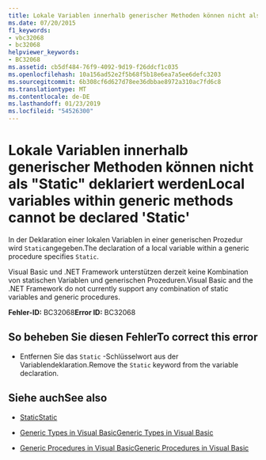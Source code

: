 ```yaml
---
title: Lokale Variablen innerhalb generischer Methoden können nicht als "Static" deklariert werden
ms.date: 07/20/2015
f1_keywords:
- vbc32068
- bc32068
helpviewer_keywords:
- BC32068
ms.assetid: cb5df484-76f9-4092-9d19-f26ddcf1c035
ms.openlocfilehash: 10a156ad52e2f5b68f5b18e6ea7a5ee6defc3203
ms.sourcegitcommit: 6b308cf6d627d78ee36dbbae8972a310ac7fd6c8
ms.translationtype: MT
ms.contentlocale: de-DE
ms.lasthandoff: 01/23/2019
ms.locfileid: "54526300"
---
```

# <a name="local-variables-within-generic-methods-cannot-be-declared-static"></a><span data-ttu-id="f9217-102">Lokale Variablen innerhalb generischer Methoden können nicht als "Static" deklariert werden</span><span class="sxs-lookup"><span data-stu-id="f9217-102">Local variables within generic methods cannot be declared 'Static'</span></span>
<span data-ttu-id="f9217-103">In der Deklaration einer lokalen Variablen in einer generischen Prozedur wird `Static`angegeben.</span><span class="sxs-lookup"><span data-stu-id="f9217-103">The declaration of a local variable within a generic procedure specifies `Static`.</span></span>  
  
 <span data-ttu-id="f9217-104">Visual Basic und .NET Framework unterstützen derzeit keine Kombination von statischen Variablen und generischen Prozeduren.</span><span class="sxs-lookup"><span data-stu-id="f9217-104">Visual Basic and the .NET Framework do not currently support any combination of static variables and generic procedures.</span></span>  
  
 <span data-ttu-id="f9217-105">**Fehler-ID:** BC32068</span><span class="sxs-lookup"><span data-stu-id="f9217-105">**Error ID:** BC32068</span></span>  
  
## <a name="to-correct-this-error"></a><span data-ttu-id="f9217-106">So beheben Sie diesen Fehler</span><span class="sxs-lookup"><span data-stu-id="f9217-106">To correct this error</span></span>  
  
-   <span data-ttu-id="f9217-107">Entfernen Sie das `Static` -Schlüsselwort aus der Variablendeklaration.</span><span class="sxs-lookup"><span data-stu-id="f9217-107">Remove the `Static` keyword from the variable declaration.</span></span>  
  
## <a name="see-also"></a><span data-ttu-id="f9217-108">Siehe auch</span><span class="sxs-lookup"><span data-stu-id="f9217-108">See also</span></span>
- [<span data-ttu-id="f9217-109">Static</span><span class="sxs-lookup"><span data-stu-id="f9217-109">Static</span></span>](../../visual-basic/language-reference/modifiers/static.md)

- [<span data-ttu-id="f9217-110">Generic Types in Visual Basic</span><span class="sxs-lookup"><span data-stu-id="f9217-110">Generic Types in Visual Basic</span></span>](../../visual-basic/programming-guide/language-features/data-types/generic-types.md)
- [<span data-ttu-id="f9217-111">Generic Procedures in Visual Basic</span><span class="sxs-lookup"><span data-stu-id="f9217-111">Generic Procedures in Visual Basic</span></span>](../../visual-basic/programming-guide/language-features/data-types/generic-procedures.md)

